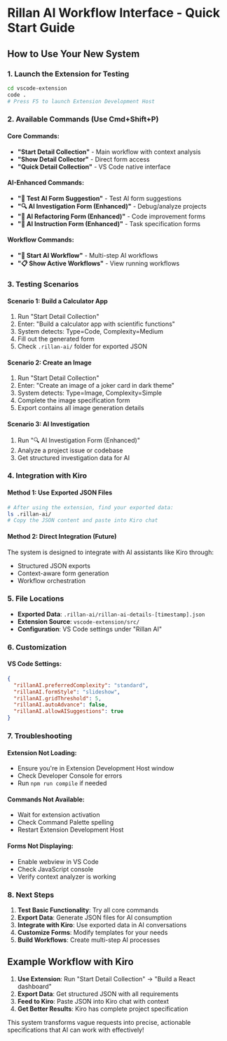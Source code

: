 # Rillan AI Workflow Interface - Quick Start Guide

## How to Use Your New System

### 1. **Launch the Extension for Testing**

```bash
cd vscode-extension
code .
# Press F5 to launch Extension Development Host
```

### 2. **Available Commands (Use Cmd+Shift+P)**

#### **Core Commands:**
- **"Start Detail Collection"** - Main workflow with context analysis
- **"Show Detail Collector"** - Direct form access
- **"Quick Detail Collection"** - VS Code native interface

#### **AI-Enhanced Commands:**
- **"🧪 Test AI Form Suggestion"** - Test AI form suggestions
- **"🔍 AI Investigation Form (Enhanced)"** - Debug/analyze projects
- **"🔧 AI Refactoring Form (Enhanced)"** - Code improvement forms
- **"🤖 AI Instruction Form (Enhanced)"** - Task specification forms

#### **Workflow Commands:**
- **"🔄 Start AI Workflow"** - Multi-step AI workflows
- **"📋 Show Active Workflows"** - View running workflows

### 3. **Testing Scenarios**

#### **Scenario 1: Build a Calculator App**
1. Run "Start Detail Collection"
2. Enter: "Build a calculator app with scientific functions"
3. System detects: Type=Code, Complexity=Medium
4. Fill out the generated form
5. Check `.rillan-ai/` folder for exported JSON

#### **Scenario 2: Create an Image**
1. Run "Start Detail Collection"
2. Enter: "Create an image of a joker card in dark theme"
3. System detects: Type=Image, Complexity=Simple
4. Complete the image specification form
5. Export contains all image generation details

#### **Scenario 3: AI Investigation**
1. Run "🔍 AI Investigation Form (Enhanced)"
2. Analyze a project issue or codebase
3. Get structured investigation data for AI

### 4. **Integration with Kiro**

#### **Method 1: Use Exported JSON Files**
```bash
# After using the extension, find your exported data:
ls .rillan-ai/
# Copy the JSON content and paste into Kiro chat
```

#### **Method 2: Direct Integration (Future)**
The system is designed to integrate with AI assistants like Kiro through:
- Structured JSON exports
- Context-aware form generation
- Workflow orchestration

### 5. **File Locations**

- **Exported Data**: `.rillan-ai/rillan-ai-details-[timestamp].json`
- **Extension Source**: `vscode-extension/src/`
- **Configuration**: VS Code settings under "Rillan AI"

### 6. **Customization**

#### **VS Code Settings:**
```json
{
  "rillanAI.preferredComplexity": "standard",
  "rillanAI.formStyle": "slideshow",
  "rillanAI.gridThreshold": 5,
  "rillanAI.autoAdvance": false,
  "rillanAI.allowAISuggestions": true
}
```

### 7. **Troubleshooting**

#### **Extension Not Loading:**
- Ensure you're in Extension Development Host window
- Check Developer Console for errors
- Run `npm run compile` if needed

#### **Commands Not Available:**
- Wait for extension activation
- Check Command Palette spelling
- Restart Extension Development Host

#### **Forms Not Displaying:**
- Enable webview in VS Code
- Check JavaScript console
- Verify context analyzer is working

### 8. **Next Steps**

1. **Test Basic Functionality**: Try all core commands
2. **Export Data**: Generate JSON files for AI consumption
3. **Integrate with Kiro**: Use exported data in AI conversations
4. **Customize Forms**: Modify templates for your needs
5. **Build Workflows**: Create multi-step AI processes

## Example Workflow with Kiro

1. **Use Extension**: Run "Start Detail Collection" → "Build a React dashboard"
2. **Export Data**: Get structured JSON with all requirements
3. **Feed to Kiro**: Paste JSON into Kiro chat with context
4. **Get Better Results**: Kiro has complete project specification

This system transforms vague requests into precise, actionable specifications that AI can work with effectively!